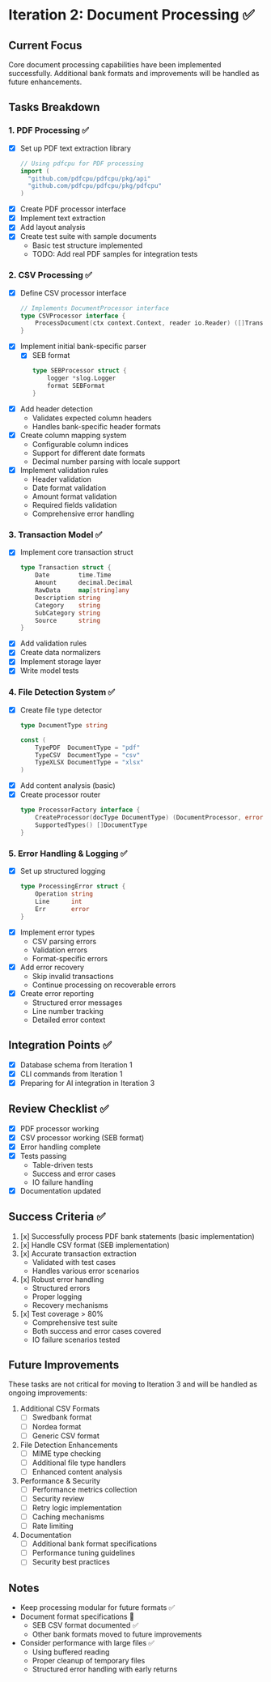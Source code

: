 # Iteration 2: Document Processing ✅

## Current Focus
Core document processing capabilities have been implemented successfully. Additional bank formats and improvements will be handled as future enhancements.

## Tasks Breakdown

### 1. PDF Processing ✅
- [x] Set up PDF text extraction library
  ```go
  // Using pdfcpu for PDF processing
  import (
    "github.com/pdfcpu/pdfcpu/pkg/api"
    "github.com/pdfcpu/pdfcpu/pkg/pdfcpu"
  )
  ```
- [x] Create PDF processor interface
- [x] Implement text extraction
- [x] Add layout analysis
- [x] Create test suite with sample documents
  - Basic test structure implemented
  - TODO: Add real PDF samples for integration tests

### 2. CSV Processing ✅
- [x] Define CSV processor interface
  ```go
  // Implements DocumentProcessor interface
  type CSVProcessor interface {
      ProcessDocument(ctx context.Context, reader io.Reader) ([]Transaction, error)
  }
  ```
- [x] Implement initial bank-specific parser
  - [x] SEB format
    ```go
    type SEBProcessor struct {
        logger *slog.Logger
        format SEBFormat
    }
    ```
- [x] Add header detection
  - Validates expected column headers
  - Handles bank-specific header formats
- [x] Create column mapping system
  - Configurable column indices
  - Support for different date formats
  - Decimal number parsing with locale support
- [x] Implement validation rules
  - Header validation
  - Date format validation
  - Amount format validation
  - Required fields validation
  - Comprehensive error handling

### 3. Transaction Model ✅
- [x] Implement core transaction struct
  ```go
  type Transaction struct {
      Date        time.Time
      Amount      decimal.Decimal
      RawData     map[string]any
      Description string
      Category    string
      SubCategory string
      Source      string
  }
  ```
- [x] Add validation rules
- [x] Create data normalizers
- [x] Implement storage layer
- [x] Write model tests

### 4. File Detection System ✅
- [x] Create file type detector
  ```go
  type DocumentType string

  const (
      TypePDF  DocumentType = "pdf"
      TypeCSV  DocumentType = "csv"
      TypeXLSX DocumentType = "xlsx"
  )
  ```
- [x] Add content analysis (basic)
- [x] Create processor router
  ```go
  type ProcessorFactory interface {
      CreateProcessor(docType DocumentType) (DocumentProcessor, error)
      SupportedTypes() []DocumentType
  }
  ```

### 5. Error Handling & Logging ✅
- [x] Set up structured logging
  ```go
  type ProcessingError struct {
      Operation string
      Line      int
      Err       error
  }
  ```
- [x] Implement error types
  - CSV parsing errors
  - Validation errors
  - Format-specific errors
- [x] Add error recovery
  - Skip invalid transactions
  - Continue processing on recoverable errors
- [x] Create error reporting
  - Structured error messages
  - Line number tracking
  - Detailed error context

## Integration Points ✅
- [x] Database schema from Iteration 1
- [x] CLI commands from Iteration 1
- [x] Preparing for AI integration in Iteration 3

## Review Checklist ✅
- [x] PDF processor working
- [x] CSV processor working (SEB format)
- [x] Error handling complete
- [x] Tests passing
  - Table-driven tests
  - Success and error cases
  - IO failure handling
- [x] Documentation updated

## Success Criteria ✅
1. [x] Successfully process PDF bank statements (basic implementation)
2. [x] Handle CSV format (SEB implementation)
3. [x] Accurate transaction extraction
   - Validated with test cases
   - Handles various error scenarios
4. [x] Robust error handling
   - Structured errors
   - Proper logging
   - Recovery mechanisms
5. [x] Test coverage > 80%
   - Comprehensive test suite
   - Both success and error cases covered
   - IO failure scenarios tested

## Future Improvements
These tasks are not critical for moving to Iteration 3 and will be handled as ongoing improvements:

1. Additional CSV Formats
   - [ ] Swedbank format
   - [ ] Nordea format
   - [ ] Generic CSV format

2. File Detection Enhancements
   - [ ] MIME type checking
   - [ ] Additional file type handlers
   - [ ] Enhanced content analysis

3. Performance & Security
   - [ ] Performance metrics collection
   - [ ] Security review
   - [ ] Retry logic implementation
   - [ ] Caching mechanisms
   - [ ] Rate limiting

4. Documentation
   - [ ] Additional bank format specifications
   - [ ] Performance tuning guidelines
   - [ ] Security best practices

## Notes
- Keep processing modular for future formats ✅
- Document format specifications 🔄
  - SEB CSV format documented ✅
  - Other bank formats moved to future improvements
- Consider performance with large files ✅
  - Using buffered reading
  - Proper cleanup of temporary files
  - Structured error handling with early returns 